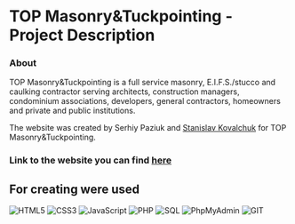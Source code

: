 # TOP Masonry&Tuckpointing - Project Description <br>

### About <br/>

TOP Masonry&Tuckpointing is a full service masonry, E.I.F.S./stucco and caulking contractor serving architects, construction managers, condominium associations, developers, general contractors, homeowners and private and public institutions. <br/>

The website was created by Serhiy Paziuk and [Stanislav Kovalchuk](https://github.com/Stanislavkvv) for TOP Masonry&Tuckpointing. <br/>

### Link to the website you can find [here](https://github.com/PAZIUK#-websites)<br/>

## For creating were used <br/>

![HTML5](https://img.shields.io/badge/-HTML5-ffffff?style=for-the-badge&logo=html5)
![CSS3](https://img.shields.io/badge/-CSS3-264de4?style=for-the-badge&logo=css3)
![JavaScript](https://img.shields.io/badge/-JavaScript-ffffff?style=for-the-badge&logo=javascript)
![PHP](https://img.shields.io/badge/-PHP-090909?style=for-the-badge&logo=php)
![SQL](https://img.shields.io/badge/-SQL-ffffff?style=for-the-badge&logo=mysql)
![PhpMyAdmin](https://img.shields.io/badge/-PhpMyAdmin-ffffff?style=for-the-badge&logo=phpmyadmin)
![GIT](https://img.shields.io/badge/-GIT-ffffff?style=for-the-badge&logo=git)
